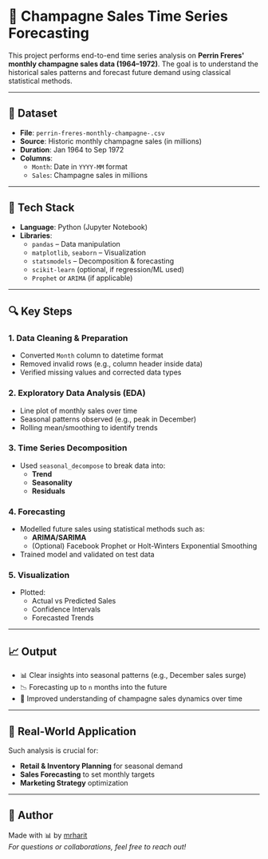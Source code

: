 
# 🥂 Champagne Sales Time Series Forecasting

This project performs end-to-end time series analysis on **Perrin Freres' monthly champagne sales data (1964–1972)**. The goal is to understand the historical sales patterns and forecast future demand using classical statistical methods.

---

## 📁 Dataset

- **File**: `perrin-freres-monthly-champagne-.csv`
- **Source**: Historic monthly champagne sales (in millions)
- **Duration**: Jan 1964 to Sep 1972
- **Columns**:
  - `Month`: Date in `YYYY-MM` format
  - `Sales`: Champagne sales in millions

---

## 🧰 Tech Stack

- **Language**: Python (Jupyter Notebook)
- **Libraries**:
  - `pandas` – Data manipulation
  - `matplotlib`, `seaborn` – Visualization
  - `statsmodels` – Decomposition & forecasting
  - `scikit-learn` (optional, if regression/ML used)
  - `Prophet` or `ARIMA` (if applicable)

---

## 🔍 Key Steps

### 1. Data Cleaning & Preparation
- Converted `Month` column to datetime format
- Removed invalid rows (e.g., column header inside data)
- Verified missing values and corrected data types

### 2. Exploratory Data Analysis (EDA)
- Line plot of monthly sales over time
- Seasonal patterns observed (e.g., peak in December)
- Rolling mean/smoothing to identify trends

### 3. Time Series Decomposition
- Used `seasonal_decompose` to break data into:
  - **Trend**
  - **Seasonality**
  - **Residuals**

### 4. Forecasting
- Modelled future sales using statistical methods such as:
  - **ARIMA/SARIMA**
  - (Optional) Facebook Prophet or Holt-Winters Exponential Smoothing
- Trained model and validated on test data

### 5. Visualization
- Plotted:
  - Actual vs Predicted Sales
  - Confidence Intervals
  - Forecasted Trends

---

## 📈 Output

- 📊 Clear insights into seasonal patterns (e.g., December sales surge)
- 📉 Forecasting up to `n` months into the future
- 🎯 Improved understanding of champagne sales dynamics over time

---

## 🎯 Real-World Application

Such analysis is crucial for:
- **Retail & Inventory Planning** for seasonal demand
- **Sales Forecasting** to set monthly targets
- **Marketing Strategy** optimization

---

## 🤝 Author

Made with 📊 by [mrharit](https://github.com/mrharit)  
*For questions or collaborations, feel free to reach out!*
